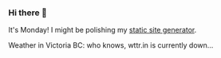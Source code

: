 ### Hi there :wave:

It's Monday! I might be polishing my [static site generator](https://github.com/bewuethr/pandoc-bash-blog).

Weather in Victoria BC: who knows, wttr.in is currently down...
